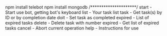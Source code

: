 npm install telebot
npm install mongodb
/*********************/
start - Start use bot, getting bot's keyboard
list - Your task list
task - Get task(s) by ID or by completion date
doit - Set task as completed
expired - List of expired tasks
delete - Delete task with number
expired - Get list of expired tasks
cancel - Abort current operation
help - Instructions for use
